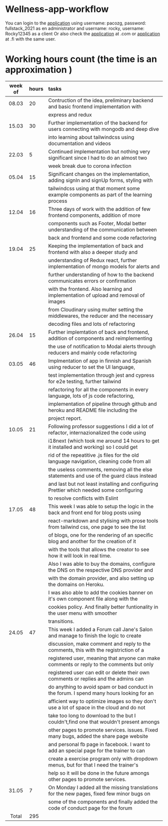 # Wellness-app-workflow

You can login to the [application](https://jane-wellness-app.herokuapp.com/) using username: pacozg, password: fullstack_2021 as en administrator and username: rocky, username: Rocky12345 as a client
Or also check the [application](https://janestotalwellness.com) at .com or [application](https://janestotalwellness.fi) at .fi with the same user.

# Working hours count (the time is an approximation )

| week of | hours  | tasks                                                                                    |
| :-----: | :----- | :--------------------------------------------------------------------------------------- |
|  08.03  |  20    | Contruction of the idea, preliminary backend and basic frontend implementation with      |
|         |        | express and redux                                                                        |
|  15.03  |  30    | Further implementation of the backend for users connecting with mongodb and deep dive    |
|         |        | into learning about tailwindcss using documentation and videos                           |
|  22.03  |  5     | Continued implementation but nothing very significant since I had to do an almost two    |
|         |        | week break due to corona infection                                                       |
|  05.04  |  15    | Significant changes on the implementation, adding signIn and signUp forms, styling with  |
|         |        | tailwindcss using at that moment some example components as part of the learning process |
|  12.04  |  16    | Three days of work with the addition of few frontend components, addition of more        |
|         |        | components such as Footer, Modal better understanding of the communication between       |
|         |        | back and frontend and some code refactoring                                              |
|  19.04  |  25    | Keeping the implementation of back and frontend with also a deeper study and             |
|         |        | understanding of Redux react, further implementation of mongo models for alerts and      |
|         |        | further understanding of how to the backend communicates errors or confirmation          |
|         |        | with the frontend. Also learning and implementation of upload and removal of images      |
|         |        | from Cloudinary using multer setting the middlewares, the reducer and the necessary      |
|         |        | decoding files and lots of refactoring                                                   |
|  26.04  |  15    | Further implemtation of back and frontend, addition of components and reimplementing     |
|         |        | the use of notification to Modal alerts through reducers and mainly code refactoring     |
|  03.05  |  46    | Implmentation of app in finnish and Spanish using reducer to set the UI language,        |
|         |        | test implementation through jest and cypress for e2e testing, further tailwind           |
|         |        | refactoring for all the components in every language, lots of js code refactoring,       |
|         |        | implementation of pipeline through github and heroku and README file including the       |
|         |        | project report.                                                                          |
|  10.05  |  21    | Following professor suggestions I did a lot of refactor, internazionalized the code using|
|         |        | i18next (which took me around 14 hours to get it installed and working) so I could get   |
|         |        | rid of the repeatitive .js files for the old language navigation, cleaning code from all |
|         |        | the useless comments, removing all the else statements and use of the guard claus instead|
|         |        | and last but not least installing and configuring Prettier which needed some configuring |
|         |        | to resolve conflicts with Eslint                                                         |
|  17.05  |  48    | This week I was able to setup the logic in the back and front end for blog posts using   |
|         |        | react-markdown and stylising with prose tools from tailwind css, one page to see the list|
|         |        | of blogs, one for the rendering of an specific blog and another for the creation of it   |
|         |        | with the tools that allows the creator to see how it will look in real time.             |
|         |        | Also I was able to buy the domains, configure the DNS on the respective DNS provider and |
|         |        | with the domain provider, and also setting up the domains on Heroku.                     |
|         |        | I was also able to add the cookies banner on it's own component file along with the      |
|         |        | cookies policy. And finally better funtionality in the user menu with smoother           |
|         |        | transitions.                                                                             |
|  24.05  |  47    | This week I added a Forum call Jane's Salon and manage to finish the logic to create     |
|         |        | discussion, make comment and reply to the comments, this with the registriction of a     |
|         |        | registered user, meaning that anyone can make comments or reply to the comments but only |
|         |        | registered user can edit or delete their own comments or replies and the admins can      |
|         |        | do anything to avoid spam or bad conduct in the forum. I spend many hours looking for an |
|         |        | afficient way to optimize images so they don't use a lot of space in the cloud and do not|
|         |        | take too long to download to the but I couldn't,find one that wouldn't present amongs    |
|         |        | other pages to promote services. issues. Fixed many bugs, added the share page website   |
|         |        | and personal fb page in facebook.  I want to add an special page for the trainer to can  |
|         |        | create a exercise program only with dropdown menus, but for that I need the trainer's    |
|         |        | help so it will be done in the future amongs other pages to promote services.            |
|  31.05  |   7    | On Monday I added all the missing translations for the new pages, fixed few minor bugs on|
|         |        | some of the components and finally added the code of conduct page for the forum          |
|  Total  |  295   |                                                                                          |
